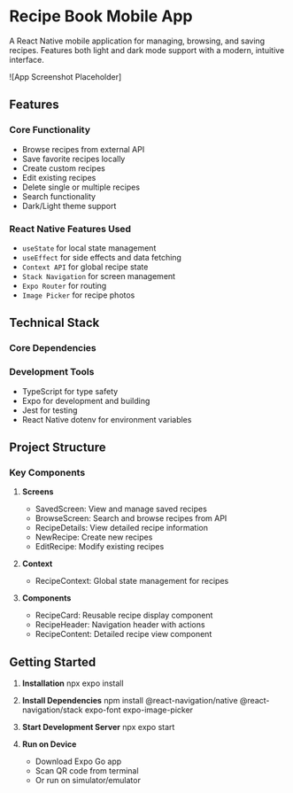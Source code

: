 # Recipe Book Mobile App

A React Native mobile application for managing, browsing, and saving recipes. Features both light and dark mode support with a modern, intuitive interface.

![App Screenshot Placeholder]

## Features

### Core Functionality
* Browse recipes from external API
* Save favorite recipes locally
* Create custom recipes
* Edit existing recipes
* Delete single or multiple recipes
* Search functionality
* Dark/Light theme support

### React Native Features Used
* `useState` for local state management
* `useEffect` for side effects and data fetching
* `Context API` for global recipe state
* `Stack Navigation` for screen management
* `Expo Router` for routing
* `Image Picker` for recipe photos

## Technical Stack

### Core Dependencies


### Development Tools
* TypeScript for type safety
* Expo for development and building
* Jest for testing
* React Native dotenv for environment variables

## Project Structure

### Key Components
1. **Screens**
   * SavedScreen: View and manage saved recipes
   * BrowseScreen: Search and browse recipes from API
   * RecipeDetails: View detailed recipe information
   * NewRecipe: Create new recipes
   * EditRecipe: Modify existing recipes

2. **Context**
   * RecipeContext: Global state management for recipes

3. **Components**
   * RecipeCard: Reusable recipe display component
   * RecipeHeader: Navigation header with actions
   * RecipeContent: Detailed recipe view component

## Getting Started

1. **Installation**
npx expo install

2. **Install Dependencies**
npm install @react-navigation/native @react-navigation/stack expo-font expo-image-picker


3. **Start Development Server**
npx expo start


4. **Run on Device**
   * Download Expo Go app
   * Scan QR code from terminal
   * Or run on simulator/emulator
